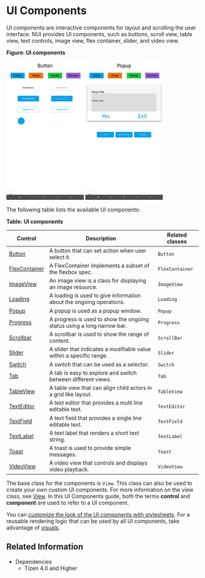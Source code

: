# UI Components

UI components are interactive components for layout and scrolling the user interface. NUI provides UI components, such as buttons, scroll view, table view, text controls, image view, flex container, slider, and video view.

**Figure: UI components**

![UI components](./media/button.png) ![UI components](./media/popup.png)


The following table lists the available UI components:

**Table: UI components**

| Control                              | Description                              | Related classes                          |
| ------------------------------------ | ---------------------------------------- | ---------------------------------------- |
| [Button](./nui-components/Button.md) | A button that can set action when user select it. | `Button`                |
| [FlexContainer](./flexcontainer.md)  | A FlexContainer implements a subset of the flexbox spec. | `FlexContainer`              |
| [ImageView](./imageview.md)          | An image view is a class for displaying an image resource.   | `ImageView`                   |
| [Loading](./nui-components/Loading.md) | A loading is used to give information about the ongoing operations. | `Loading`                |
| [Popup](./nui-components/Popup.md) | A popup is used as a popup window. | `Popup`                |
| [Progress](./nui-components/Progress.md) | A progress is used to show the ongoing status using a long narrow bar. | `Progress`                |
| [Scrollbar](./nui-components/Scrollbar.md) | A scrollbar is used to show the range of content. | `ScrollBar`                |
| [Slider](./nui-components/Slider.md) | A slider that indicates a modifiable value within a specific range. | `Slider`                   |
| [Switch](./nui-components/Switch.md) | A switch that can be used as a selector. | `Switch`                |
| [Tab](./nui-components/Tab.md) | A tab is easy to explore and switch between different views. | `Tab`                |
| [TableView](./tableview.md)          | A table view that can align child actors in a grid like layout. | `TableView`             |
| [TextEditor](./texteditor.md)        | A text editor that provides a multi line editable text. | `TextEditor`                |
| [TextField](./textfield.md)          | A text field that provides a single line editable text. | `TextField`                 |
| [TextLabel](./textlabel.md)          | A text label that renders a short text string. | `TextLabel`                |
| [Toast](./nui-components/Toast.md) | A toast is used to provide simple messages. | `Toast`                |
| [VideoView](./videoview.md)          | A video view that controls and displays video playback. | `VideoView`                 |

The base class for the components is `View`. This class can also be used to create your own custom UI components. For more information on the view class, see [View](./view.md). In this UI Components guide, both the terms **control** and **component** are used to refer to a UI component.

You can [customize the look of the UI components with stylesheets](./styling-controls-with-JSON.md). For a reusable rendering logic that can be used by all UI components, take advantage of [visuals](./visuals.md).


## Related Information
- Dependencies
  -   Tizen 4.0 and Higher
